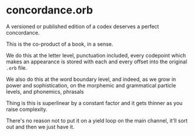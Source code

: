# concordance.orb

A versioned or published edition of a codex deserves a perfect concordance.


This is the co-product of a book, in a sense.


We do this at the letter level, punctuation included, every codepoint which
makes an appearance is stored with each and every offset into the original
``.orb`` file.


We also do this at the word boundary level, and indeed, as we grow in power
and sophistication, on the morphemic and grammatical particle levels, and
phonemics, phrasals


Thing is this is superlinear by a constant factor and it gets thinner as you
raise complexity.


There's no reason not to put it on a yield loop on the main channel, it'll
sort out and then we just have it.
